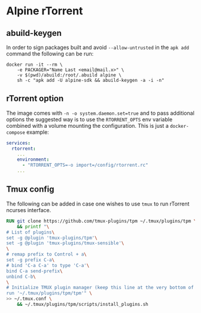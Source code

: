 # Alpine rTorrent

## abuild-keygen
In order to sign packages built and avoid `--allow-untrusted` in the `apk add`
command the following can be run:

```shell
docker run -it --rm \
    -e PACKAGER="Name Last <email@mail.x>" \
    -v $(pwd)/abuild:/root/.abuild alpine \
    sh -c "apk add -U alpine-sdk && abuild-keygen -a -i -n"
```

## rTorrent option
The image comes with `-n -o system.daemon.set=true` and to pass additional
options the suggested way is to use the `RTORRENT_OPTS` env variable combined
with a volume mounting the configuration.
This is just a `docker-compose` example:

```yml
services:
  rtorrent:
    ...
    environment:
      - "RTORRENT_OPTS=-o import=/config/rtorrent.rc"
    ...
```

## Tmux config
The following can be added in case one wishes to use `tmux` to run rTorrent
ncurses interface.

```dockerfile
RUN git clone https://github.com/tmux-plugins/tpm ~/.tmux/plugins/tpm \
    && printf "\
# List of plugins\
set -g @plugin 'tmux-plugins/tpm'\
set -g @plugin 'tmux-plugins/tmux-sensible'\
\
# remap prefix to Control + a\
set -g prefix C-a\
# bind 'C-a C-a' to type 'C-a'\
bind C-a send-prefix\
unbind C-b\
\
# Initialize TMUX plugin manager (keep this line at the very bottom of tmux.conf)\
run '~/.tmux/plugins/tpm/tpm'" \
>> ~/.tmux.conf \
    && ~/.tmux/plugins/tpm/scripts/install_plugins.sh
```